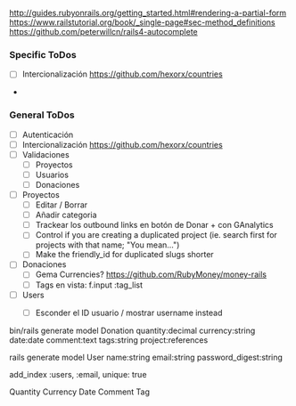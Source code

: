 http://guides.rubyonrails.org/getting_started.html#rendering-a-partial-form
https://www.railstutorial.org/book/_single-page#sec-method_definitions
https://github.com/peterwillcn/rails4-autocomplete

### Specific ToDos

- [ ] Intercionalización https://github.com/hexorx/countries
- 


### General ToDos

- [ ] Autenticación
- [ ] Intercionalización https://github.com/hexorx/countries
- [ ] Validaciones
  - [ ] Proyectos
  - [ ] Usuarios
  - [ ] Donaciones

 - [ ] Proyectos
   - [ ] Editar / Borrar
   - [ ] Añadir categoria
   - [ ] Trackear los outbound links en botón de Donar + con GAnalytics
   - [ ] Control if you are creating a duplicated project (ie. search first for projects with that name; "You mean...")
   - [ ] Make the friendly_id for duplicated slugs shorter

- [ ] Donaciones
  - [ ] Gema Currencies? https://github.com/RubyMoney/money-rails
  - [ ] Tags en vista: f.input :tag_list

- [ ] Users
  - [ ] Esconder el ID usuario / mostrar username instead
  

bin/rails generate model Donation quantity:decimal currency:string date:date comment:text tags:string project:references

rails generate model User name:string email:string password_digest:string 

add_index :users, :email, unique: true



 Quantity
	Currency
	Date
	Comment
	Tag